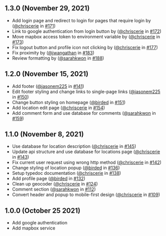 ## 1.3.0 (November 29, 2021)

* Add login page and redirect to login for pages that require login by ([@chriscerie](https://github.com/chriscerie) in [#171](https://github.com/ucsb-cs148-f21/project-t06-campusmaps/pull/171))
* Link to google authentication from login button by ([@chriscerie](https://github.com/chriscerie) in [#172](https://github.com/ucsb-cs148-f21/project-t06-campusmaps/pull/172))
* Move mapbox access token to environment variable by ([@chriscerie](https://github.com/chriscerie) in [#173](https://github.com/ucsb-cs148-f21/project-t06-campusmaps/pull/173))
* Fix logout button and profile icon not clicking by ([@chriscerie](https://github.com/chriscerie) in [#177](https://github.com/ucsb-cs148-f21/project-t06-campusmaps/pull/177))
* Fix proximity by ([@jwangathan](https://github.com/jwangathan) in [#183](https://github.com/ucsb-cs148-f21/project-t06-campusmaps/pull/183))
* Review formatting by ([@sarahkwon](https://github.com/sarahkwon) in [#188](https://github.com/ucsb-cs148-f21/project-t06-campusmaps/pull/188))

## 1.2.0 (November 15, 2021)

* Add footer ([@jasonem225](https://github.com/jasonem225) in [#141](https://github.com/ucsb-cs148-f21/project-t06-campusmaps/pull/141))
* Edit footer styling and change links to single-page links ([@jasonem225](https://github.com/jasonem225) in [#150](https://github.com/ucsb-cs148-f21/project-t06-campusmaps/pull/150))
* Change button styling on homepage ([@birded](https://github.com/birded) in [#151](https://github.com/ucsb-cs148-f21/project-t06-campusmaps/pull/151))
* Add location edit page ([@chriscerie](https://github.com/chriscerie) in [#154](https://github.com/ucsb-cs148-f21/project-t06-campusmaps/pull/154))
* Add comment form and use database for comments ([@sarahkwon](https://github.com/sarahkwon) in [#159](https://github.com/ucsb-cs148-f21/project-t06-campusmaps/pull/159))

## 1.1.0 (November 8, 2021)

* Use database for location description ([@chriscerie](https://github.com/chriscerie) in [#145](https://github.com/ucsb-cs148-f21/project-t06-campusmaps/pull/145))
* Update api structure and use database for locations page ([@chriscerie](https://github.com/chriscerie) in [#143](https://github.com/ucsb-cs148-f21/project-t06-campusmaps/pull/143))
* Fix current user request using wrong http method ([@chriscerie](https://github.com/chriscerie) in [#142](https://github.com/ucsb-cs148-f21/project-t06-campusmaps/pull/142))
* Change styling of location popup ([@birded](https://github.com/birded) in [#136](https://github.com/ucsb-cs148-f21/project-t06-campusmaps/pull/136))
* Setup typedoc documentation ([@chriscerie](https://github.com/chriscerie) in [#138](https://github.com/ucsb-cs148-f21/project-t06-campusmaps/pull/138))
* Add profile page ([@birded](https://github.com/birded) in [#132](https://github.com/ucsb-cs148-f21/project-t06-campusmaps/pull/132))
* Clean up geocoder ([@chriscerie](https://github.com/chriscerie) in [#124](https://github.com/ucsb-cs148-f21/project-t06-campusmaps/pull/124))
* Comment section ([@sarahkwon](https://github.com/sarahkwon) in [#112](https://github.com/ucsb-cs148-f21/project-t06-campusmaps/pull/112))
* Convert header and popup to mobile-first design ([@chriscerie](https://github.com/chriscerie) in [#109](https://github.com/ucsb-cs148-f21/project-t06-campusmaps/pull/109))


## 1.0.0 (October 25 2021)

* Add google authentication
* Add mapbox service